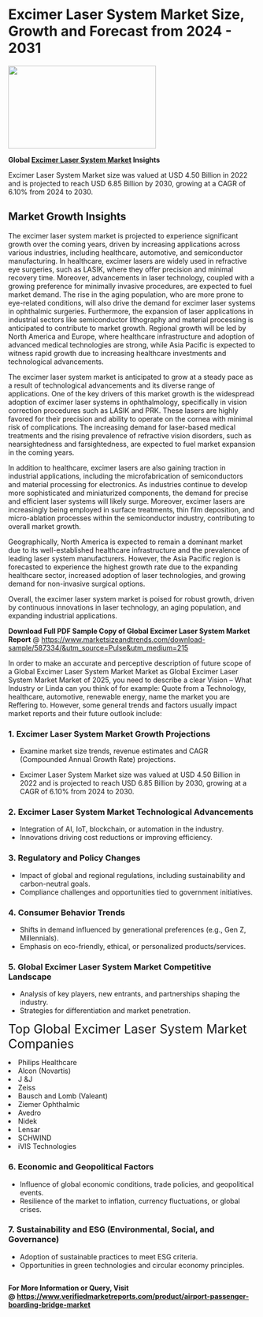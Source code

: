 <H1>Excimer Laser System Market Size, Growth and Forecast from 2024 - 2031</H1><img class="aligncenter size-medium wp-image-584254" src="https://thirdeyenews.in/wp-content/uploads/2024/09/Global-Market-Research-300x168.jpeg" alt="" width="300" height="168" /><p><strong>Global&nbsp;<a href="https://www.marketsizeandtrends.com/download-sample/587334/&amp;utm_source=Pulse&amp;utm_medium=215">Excimer Laser System Market</a> Insights</strong></p><p>Excimer Laser System Market size was valued at USD 4.50 Billion in 2022 and is projected to reach USD 6.85 Billion by 2030, growing at a CAGR of 6.10% from 2024 to 2030.</p><p><h2>Market Growth Insights</h2> <p>The excimer laser system market is projected to experience significant growth over the coming years, driven by increasing applications across various industries, including healthcare, automotive, and semiconductor manufacturing. In healthcare, excimer lasers are widely used in refractive eye surgeries, such as LASIK, where they offer precision and minimal recovery time. Moreover, advancements in laser technology, coupled with a growing preference for minimally invasive procedures, are expected to fuel market demand. The rise in the aging population, who are more prone to eye-related conditions, will also drive the demand for excimer laser systems in ophthalmic surgeries. Furthermore, the expansion of laser applications in industrial sectors like semiconductor lithography and material processing is anticipated to contribute to market growth. Regional growth will be led by North America and Europe, where healthcare infrastructure and adoption of advanced medical technologies are strong, while Asia Pacific is expected to witness rapid growth due to increasing healthcare investments and technological advancements. </p> <p>The excimer laser system market is anticipated to grow at a steady pace as a result of technological advancements and its diverse range of applications. One of the key drivers of this market growth is the widespread adoption of excimer laser systems in ophthalmology, specifically in vision correction procedures such as LASIK and PRK. These lasers are highly favored for their precision and ability to operate on the cornea with minimal risk of complications. The increasing demand for laser-based medical treatments and the rising prevalence of refractive vision disorders, such as nearsightedness and farsightedness, are expected to fuel market expansion in the coming years.</p> <p>In addition to healthcare, excimer lasers are also gaining traction in industrial applications, including the microfabrication of semiconductors and material processing for electronics. As industries continue to develop more sophisticated and miniaturized components, the demand for precise and efficient laser systems will likely surge. Moreover, excimer lasers are increasingly being employed in surface treatments, thin film deposition, and micro-ablation processes within the semiconductor industry, contributing to overall market growth.</p> <p>Geographically, North America is expected to remain a dominant market due to its well-established healthcare infrastructure and the prevalence of leading laser system manufacturers. However, the Asia Pacific region is forecasted to experience the highest growth rate due to the expanding healthcare sector, increased adoption of laser technologies, and growing demand for non-invasive surgical options.</p> <p>Overall, the excimer laser system market is poised for robust growth, driven by continuous innovations in laser technology, an aging population, and expanding industrial applications.</p> <p></p><p><span class=""><strong>Download Full PDF Sample Copy of Global Excimer Laser System Market Report</strong> @ <a href="https://www.marketsizeandtrends.com/download-sample/587334/&amp;utm_source=Pulse&amp;utm_medium=215" target="_blank">https://www.marketsizeandtrends.com/download-sample/587334/&amp;utm_source=Pulse&amp;utm_medium=215</a></span></p><p>In order to make an accurate and perceptive description of future scope of a Global&nbsp;Excimer Laser System Market Market as Global&nbsp;Excimer Laser System Market Market of 2025, you need to describe a clear Vision &ndash; What Industry or Linda can you think of for example: Quote from a Technology, healthcare, automotive, renewable energy, name the market you are Reffering to. However, some general trends and factors usually impact market reports and their future outlook include:</p><h3>1.&nbsp;<strong>Excimer Laser System Market Growth Projections</strong></h3><ul><li>Examine market size trends, revenue estimates and CAGR (Compounded Annual Growth Rate) projections.</li><li><p>Excimer Laser System Market size was valued at USD 4.50 Billion in 2022 and is projected to reach USD 6.85 Billion by 2030, growing at a CAGR of 6.10% from 2024 to 2030.</p></li></ul><h3>2.&nbsp;<strong>Excimer Laser System Market Technological Advancements</strong></h3><ul><li>Integration of AI, IoT, blockchain, or automation in the industry.</li><li>Innovations driving cost reductions or improving efficiency.</li></ul><h3>3.&nbsp;<strong>Regulatory and Policy Changes</strong></h3><ul><li>Impact of global and regional regulations, including sustainability and carbon-neutral goals.</li><li>Compliance challenges and opportunities tied to government initiatives.</li></ul><h3>4.&nbsp;<strong>Consumer Behavior Trends</strong></h3><ul><li>Shifts in demand influenced by generational preferences (e.g., Gen Z, Millennials).</li><li>Emphasis on eco-friendly, ethical, or personalized products/services.</li></ul><h3>5.&nbsp;<strong>Global Excimer Laser System Market Competitive Landscape</strong></h3><ul><li>Analysis of key players, new entrants, and partnerships shaping the industry.</li><li>Strategies for differentiation and market penetration.</li></ul><p data-pm-slice="1 1 []"><span style="color: inherit; font-family: inherit; font-size: 25px;">Top Global Excimer Laser System Market Companies</span></p><div class="" data-test-id=""><p><li>Philips Healthcare</li><li> Alcon (Novartis)</li><li> J &J</li><li> Zeiss</li><li> Bausch and Lomb (Valeant)</li><li> Ziemer Ophthalmic</li><li> Avedro</li><li> Nidek</li><li> Lensar</li><li> SCHWIND</li><li> iVIS Technologies</li></p></div><h3>6.&nbsp;<strong>Economic and Geopolitical Factors</strong></h3><ul><li>Influence of global economic conditions, trade policies, and geopolitical events.</li><li>Resilience of the market to inflation, currency fluctuations, or global crises.</li></ul><h3>7.&nbsp;<strong>Sustainability and ESG (Environmental, Social, and Governance)</strong></h3><ul><li>Adoption of sustainable practices to meet ESG criteria.</li><li>Opportunities in green technologies and circular economy principles.</li></ul><h2><strong style="font-size: 14px;">For More Information or Query, Visit @&nbsp;</strong><a style="background-color: #ffffff; font-size: 14px;" href="https://www.marketsizeandtrends.com/report/excimer-laser-system-market/" target="_blank">https://www.verifiedmarketreports.com/product/airport-passenger-boarding-bridge-market</a></h2>
